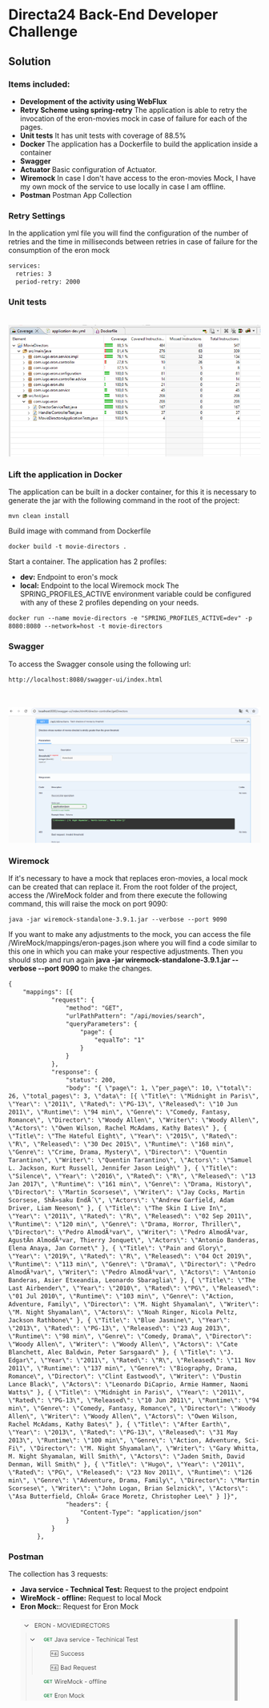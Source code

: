 # Directa24 Back-End Developer Challenge 
## Solution
### Items included:
- **Development of the activity using WebFlux**
- **Retry Scheme using spring-retry** The application is able to retry the invocation of the eron-movies mock in case of failure for each of the pages.
- **Unit tests** It has unit tests with coverage of 88.5%
- **Docker** The application has a Dockerfile to build the application inside a container
- **Swagger**
- **Actuator** Basic configuration of Actuator.
- **Wiremock** In case I don't have access to the eron-movies Mock, I have my own mock of the service to use locally in case I am offline.
- **Postman** Postman App Collection

### Retry Settings
In the application yml file you will find the configuration of the number of retries and the time in milliseconds between retries in case of failure for the consumption of the eron mock
```
services:
  retries: 3
  period-retry: 2000
```
### Unit tests<br><br>
![Project unit test coverage](/UnitTestingCoverage.png)

### Lift the application in Docker
The application can be built in a docker container, for this it is necessary to generate the jar with the following command in the root of the project:
```
mvn clean install
```
Build image with command from Dockerfile
```
docker build -t movie-directors .
```
Start a container. 
The application has 2 profiles:
- **dev:** Endpoint to eron's mock
- **local:** Endpoint to the local Wiremock mock
The SPRING_PROFILES_ACTIVE environment variable could be configured with any of these 2 profiles depending on your needs.
```
docker run --name movie-directors -e "SPRING_PROFILES_ACTIVE=dev" -p 8080:8080 --network=host -t movie-directors
```
### Swagger
To access the Swagger console using the following url:
```
http://localhost:8080/swagger-ui/index.html
```
<br><br>
![Swagger.](/Swagger.png)

### Wiremock
If it's necessary to have a mock that replaces eron-movies, a local mock can be created that can replace it.
From the root folder of the project, access the /WireMock folder and from there execute the following command, this will raise the mock on port 9090:
```
java -jar wiremock-standalone-3.9.1.jar --verbose --port 9090
```
If you want to make any adjustments to the mock, you can access the file /WireMock/mappings/eron-pages.json where you will find a code similar to this one in which you can make your respective adjustments. Then you should stop and run again **java -jar wiremock-standalone-3.9.1.jar --verbose --port 9090**
to make the changes.
```
{
    "mappings": [{
            "request": {
                "method": "GET",
                "urlPathPattern": "/api/movies/search",
                "queryParameters": {
                    "page": {
                        "equalTo": "1"
                    }
                }
            },
            "response": {
                "status": 200,
                "body": "{ \"page\": 1, \"per_page\": 10, \"total\": 26, \"total_pages\": 3, \"data\": [{ \"Title\": \"Midnight in Paris\", \"Year\": \"2011\", \"Rated\": \"PG-13\", \"Released\": \"10 Jun 2011\", \"Runtime\": \"94 min\", \"Genre\": \"Comedy, Fantasy, Romance\", \"Director\": \"Woody Allen\", \"Writer\": \"Woody Allen\", \"Actors\": \"Owen Wilson, Rachel McAdams, Kathy Bates\" }, { \"Title\": \"The Hateful Eight\", \"Year\": \"2015\", \"Rated\": \"R\", \"Released\": \"30 Dec 2015\", \"Runtime\": \"168 min\", \"Genre\": \"Crime, Drama, Mystery\", \"Director\": \"Quentin Tarantino\", \"Writer\": \"Quentin Tarantino\", \"Actors\": \"Samuel L. Jackson, Kurt Russell, Jennifer Jason Leigh\" }, { \"Title\": \"Silence\", \"Year\": \"2016\", \"Rated\": \"R\", \"Released\": \"13 Jan 2017\", \"Runtime\": \"161 min\", \"Genre\": \"Drama, History\", \"Director\": \"Martin Scorsese\", \"Writer\": \"Jay Cocks, Martin Scorsese, ShÃ»saku EndÃ´\", \"Actors\": \"Andrew Garfield, Adam Driver, Liam Neeson\" }, { \"Title\": \"The Skin I Live In\", \"Year\": \"2011\", \"Rated\": \"R\", \"Released\": \"02 Sep 2011\", \"Runtime\": \"120 min\", \"Genre\": \"Drama, Horror, Thriller\", \"Director\": \"Pedro AlmodÃ³var\", \"Writer\": \"Pedro AlmodÃ³var, AgustÃ­n AlmodÃ³var, Thierry Jonquet\", \"Actors\": \"Antonio Banderas, Elena Anaya, Jan Cornet\" }, { \"Title\": \"Pain and Glory\", \"Year\": \"2019\", \"Rated\": \"R\", \"Released\": \"04 Oct 2019\", \"Runtime\": \"113 min\", \"Genre\": \"Drama\", \"Director\": \"Pedro AlmodÃ³var\", \"Writer\": \"Pedro AlmodÃ³var\", \"Actors\": \"Antonio Banderas, Asier Etxeandia, Leonardo Sbaraglia\" }, { \"Title\": \"The Last Airbender\", \"Year\": \"2010\", \"Rated\": \"PG\", \"Released\": \"01 Jul 2010\", \"Runtime\": \"103 min\", \"Genre\": \"Action, Adventure, Family\", \"Director\": \"M. Night Shyamalan\", \"Writer\": \"M. Night Shyamalan\", \"Actors\": \"Noah Ringer, Nicola Peltz, Jackson Rathbone\" }, { \"Title\": \"Blue Jasmine\", \"Year\": \"2013\", \"Rated\": \"PG-13\", \"Released\": \"23 Aug 2013\", \"Runtime\": \"98 min\", \"Genre\": \"Comedy, Drama\", \"Director\": \"Woody Allen\", \"Writer\": \"Woody Allen\", \"Actors\": \"Cate Blanchett, Alec Baldwin, Peter Sarsgaard\" }, { \"Title\": \"J. Edgar\", \"Year\": \"2011\", \"Rated\": \"R\", \"Released\": \"11 Nov 2011\", \"Runtime\": \"137 min\", \"Genre\": \"Biography, Drama, Romance\", \"Director\": \"Clint Eastwood\", \"Writer\": \"Dustin Lance Black\", \"Actors\": \"Leonardo DiCaprio, Armie Hammer, Naomi Watts\" }, { \"Title\": \"Midnight in Paris\", \"Year\": \"2011\", \"Rated\": \"PG-13\", \"Released\": \"10 Jun 2011\", \"Runtime\": \"94 min\", \"Genre\": \"Comedy, Fantasy, Romance\", \"Director\": \"Woody Allen\", \"Writer\": \"Woody Allen\", \"Actors\": \"Owen Wilson, Rachel McAdams, Kathy Bates\" }, { \"Title\": \"After Earth\", \"Year\": \"2013\", \"Rated\": \"PG-13\", \"Released\": \"31 May 2013\", \"Runtime\": \"100 min\", \"Genre\": \"Action, Adventure, Sci-Fi\", \"Director\": \"M. Night Shyamalan\", \"Writer\": \"Gary Whitta, M. Night Shyamalan, Will Smith\", \"Actors\": \"Jaden Smith, David Denman, Will Smith\" }, { \"Title\": \"Hugo\", \"Year\": \"2011\", \"Rated\": \"PG\", \"Released\": \"23 Nov 2011\", \"Runtime\": \"126 min\", \"Genre\": \"Adventure, Drama, Family\", \"Director\": \"Martin Scorsese\", \"Writer\": \"John Logan, Brian Selznick\", \"Actors\": \"Asa Butterfield, ChloÃ« Grace Moretz, Christopher Lee\" } ]}",
                "headers": {
                    "Content-Type": "application/json"
                }
            }
        },
```
### Postman
The collection has 3 requests:
- **Java service - Technical Test:** Request to the project endpoint
- **WireMock - offline:** Request to local Mock
- **Eron Mock:**: Request for Eron Mock<br><br>
![Colección Postman.](/Postman.png)